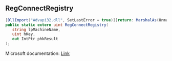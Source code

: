 ## RegConnectRegistry

```csharp
[DllImport("Advapi32.dll", SetLastError = true)][return: MarshalAs(UnmanagedType.U4)]
public static extern uint RegConnectRegistry(
   string lpMachineName,
   uint hKey,
   out IntPtr phkResult
);
```

Microsoft documentation: [Link](https://docs.microsoft.com/en-us/windows/win32/api/winreg/nf-winreg-regconnectregistryw)
